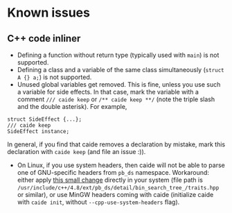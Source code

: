 # Known issues

## C++ code inliner

* Defining a function without return type (typically used with `main`) is not
  supported.
* Defining a class and a variable of the same class simultaneously (`struct A
  {} a;`) is not supported.
* Unused global variables get removed. This is fine, unless you use such a
  variable for side effects. In that case, mark the variable with a comment
`/// caide keep` or `/** caide keep **/` (note the triple slash and the double
asterisk). For example,   
``` 
struct SideEffect {...};   
/// caide keep   
SideEffect instance; 
```

  In general, if you find that caide removes a declaration by mistake, mark
this declaration with `caide keep` (and file an issue :)).

* On Linux, if you use system headers, then caide will not be able to parse
  one of GNU-specific headers from `pb_ds` namespace. Workaround: either apply
[this small
change](https://github.com/slycelote/caide/commit/699f47ee267ea657b8b719cf3fb2d87337596ec3)
directly in your system (file path is
`/usr/include/c++/4.8/ext/pb_ds/detail/bin_search_tree_/traits.hpp` or
similar), or use MinGW headers coming with caide (initialize caide with `caide
init`, without `--cpp-use-system-headers` flag).


